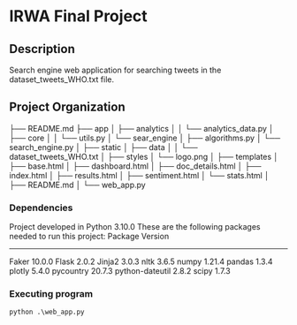 # IRWA Final Project

## Description

Search engine web application for searching tweets in the dataset_tweets_WHO.txt file.

## Project Organization

├── README.md
├── app
│   ├── analytics
│   │    └── analytics_data.py
│   ├── core
│   │    └── utils.py
│   └── sear_engine
│        ├── algorithms.py
│        └── search_engine.py
│
├── static
│   ├── data
│   │    └── dataset_tweets_WHO.txt
│   ├── styles
│   └── logo.png
│
├── templates
│   ├── base.html
│   ├── dashboard.html
│   ├── doc_details.html
│   ├── index.html
│   ├── results.html
│   ├── sentiment.html
│   └── stats.html
│
├── README.md
│
└── web_app.py

### Dependencies

Project developed in Python 3.10.0
These are the following packages needed to run this project:
Package         Version
--------------- ----------
Faker           10.0.0
Flask           2.0.2
Jinja2          3.0.3
nltk            3.6.5
numpy           1.21.4
pandas          1.3.4
plotly          5.4.0
pycountry       20.7.3
python-dateutil 2.8.2
scipy           1.7.3


### Executing program

```
python .\web_app.py
```



